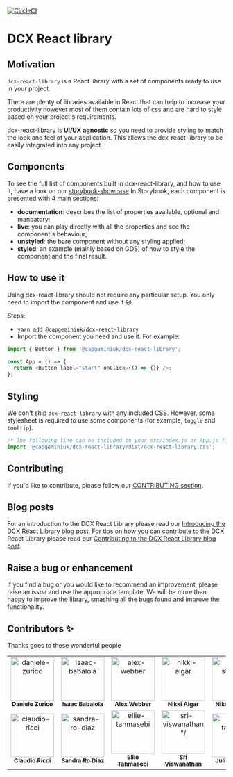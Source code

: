 [![CircleCI](https://circleci.com/gh/Capgemini/dcx-react-library.svg?style=svg&circle-token=c05d3eb49441c9985f5424f28f788f1a31556503)](LINK)

# DCX React library

## Motivation

`dcx-react-library` is a React library with a set of components ready to use in your project.

There are plenty of libraries available in React that can help to increase your productivity however most of them contain lots of css and are hard to style based on your project's requirements.

dcx-react-library is **UI/UX agnostic** so you need to provide styling to match the look and feel of your application. This allows the dcx-react-library to be easily integrated into any project.

## Components

To see the full list of components built in dcx-react-library, and how to use it, have a look on our [storybook-showcase](https://main--6069a6f47f4b9f002171f8e1.chromatic.com)
In Storybook, each component is presented with 4 main sections:

- **documentation**: describes the list of properties available, optional and mandatory;
- **live**: you can play directly with all the properties and see the component's behaviour;
- **unstyled**: the bare component without any styling applied;
- **styled**: an example (mainly based on GDS) of how to style the component and the final result.

## How to use it

Using dcx-react-library should not require any particular setup. You only need to import the component and use it :smiley:

Steps:

- `yarn add @capgeminiuk/dcx-react-library`
- Import the component you need and use it. For example:

```js
import { Button } from '@capgeminiuk/dcx-react-library';

const App = () => {
  return <Button label="start" onClick={() => {}} />;
};
```

## Styling

We don't ship `dcx-react-library` with any included CSS. However, some stylesheet is required to use some components (for example, `toggle` and `tooltip`).

```js
/* The following line can be included in your src/index.js or App.js file */
import '@capgeminiuk/dcx-react-library/dist/dcx-react-library.css';
```

## Contributing

If you'd like to contribute, please follow our [CONTRIBUTING section](https://github.com/Capgemini/dcx-react-library/blob/main/CONTRIBUTING.md).

## Blog posts

For an introduction to the DCX React Library please read our [Introducing the DCX React Library blog post](https://capgemini.github.io/development/dcx-react-library/).
For tips on how you can contribute to the DCX React Library please read our [Contributing to the DCX React Library blog post](https://capgemini.github.io/development/contributing-to-dcx-react-library/).

## Raise a bug or enhancement

If you find a bug or you would like to recommend an improvement, please raise an _issue_ and use the appropriate template. We will be more than happy to improve the library, smashing all the bugs found and improve the functionality.

## Contributors ✨

Thanks goes to these wonderful people

<table>
  <tr>
    <td align="center">
      <a href="https://github.com/daniele-zurico">
        <img src="https://avatars.githubusercontent.com/u/3193095?v=4" width="100px;" alt="daniele-zurico"/>
        <br />
        <sub><b>Daniele Zurico</b></sub>
      </a>
    </td>
    <td align="center">
      <a href="https://github.com/Ibabalola">
        <img src="https://avatars.githubusercontent.com/u/11960286?v=4" width="100px;" alt="isaac-babalola"/>
        <br />
        <sub><b>Isaac Babalola</b></sub>
      </a>
    </td>
    <td align="center">
      <a href="https://github.com/alexwbbr">
        <img src="https://avatars.githubusercontent.com/u/12614684?v=4" width="100px;" alt="alex-webber"/>
        <br />
        <sub><b>Alex Webber</b></sub>
      </a>
    </td>
    <td align="center">
      <a href="https://github.com/nikkialgar">
        <img src="https://avatars.githubusercontent.com/u/229638?v=4" width="100px;" alt="nikki-algar"/>
        <br />
        <sub><b>Nikki Algar</b></sub>
      </a>
    </td>
    <td align="center">
      <a href="https://github.com/nikusharmadcx">
        <img src="https://avatars.githubusercontent.com/u/85119492?v=4" width="100px;" alt="niku-sharma"/>
        <br />
        <sub><b>Niku Sharma</b></sub>
      </a>
    </td>
    <td align="center">
      <a href="https://github.com/CanerShefik">
        <img src="https://avatars.githubusercontent.com/u/24546769?v=4" width="100px;" alt="caner-shefik"/>
        <br />
        <sub><b>Caner Shefik</b></sub>
      </a>
    </td>
  </tr>
  <tr>
    <td align="center">
      <a href="https://github.com/ClaudioRicciCG">
        <img src="https://avatars.githubusercontent.com/u/77390776?v=4" width="100px;" alt="claudio-ricci"/>
        <br />
        <sub><b>Claudio Ricci</b></sub>
      </a>
    </td>
    <td align="center">
      <a href="https://github.com/SandraRoDiaz">
        <img src="https://avatars.githubusercontent.com/u/68821446?v=4" width="100px;" alt="sandra-ro-diaz"/>
        <br />
        <sub><b>Sandra Ro Diaz</b></sub>
      </a>
    </td>
    <td align="center">
      <a href="https://github.com/ellietms">
        <img src="https://avatars.githubusercontent.com/u/59767576?v=4" width="100px;" alt="ellie-tahmasebi"/>
        <br />
        <sub><b>Ellie Tahmasebi</b></sub>
      </a>
    </td>
    <td align="center">
      <a href="https://github.com/sri-viswanathan">
        <img src="https://avatars.githubusercontent.com/u/27343753?v=4" width="100px;" alt=sri-viswanathan"/>
        <br />
        <sub><b>Sri Viswanathan</b></sub>
      </a>
    </td>
    <td align="center">
      <a href="https://github.com/cg-julian-taylor">
        <img src="https://avatars.githubusercontent.com/u/107050226?v=4" width="100px;" alt=julian-taylor"/>
        <br />
        <sub><b>Julian Taylor</b></sub>
      </a>
    </td>
    <td align="center">
      <a href="https://github.com/SergioBanderaGarcia">
        <img src="https://avatars.githubusercontent.com/u/113599747?v=4" width="100px;" alt=sergio-bandera-garcia"/>
        <br />
        <sub><b>Sergio Bandera Garcia</b></sub>
      </a>
    </td>
  </tr>
</table>
